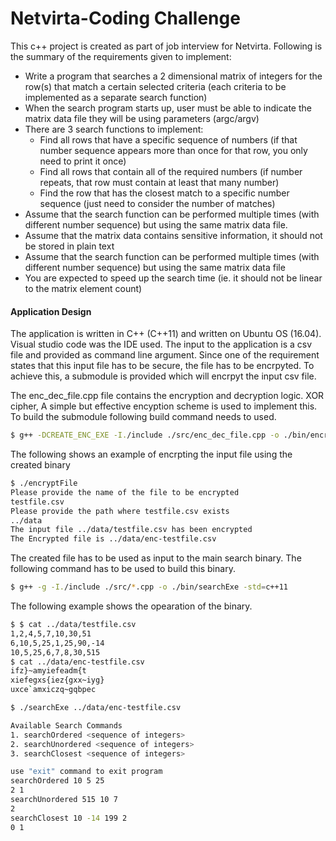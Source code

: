 # Netvirta-Coding Challenge

This c++ project is created as part of job interview for Netvirta.
Following is the summary of the requirements given to implement:
- Write a program that searches a 2 dimensional matrix of integers for the row(s) that match a certain selected criteria (each criteria to be implemented as a separate search function)
- When the search program starts up, user must be able to indicate the matrix data file they will be using parameters (argc/argv)
- There are 3 search functions to implement:
    - Find all rows that have a specific sequence of numbers (if that number sequence appears more than once for that row, you only need to print it once)
    - Find all rows that contain all of the required numbers (if number repeats, that row must contain at least that many number)
    - Find the row that has the closest match to a specific number sequence (just need to consider the number of matches)
- Assume that the search function can be performed multiple times (with different number sequence) but using the same matrix data file.
- Assume that the matrix data contains sensitive information, it should not be stored in plain text
- Assume that the search function can be performed multiple times (with different number sequence) but using the same matrix data file
- You are expected to speed up the search time (ie. it should not be linear to the matrix element count)

#### Application Design
The application is written in C++ (C++11) and written on Ubuntu OS (16.04). Visual studio code was the IDE used.
The input to the application is a csv file and provided as command line argument. Since one of the requirement states that this input file has to be secure, the file has to be encrpyted. To achieve this, a submodule is provided which will encrpyt the input csv file. 

The enc_dec_file.cpp file contains the encryption and decryption logic. XOR cipher, A simple but effective encyption scheme is used to implement this. To build the submodule following build command needs to used. 
```sh
$ g++ -DCREATE_ENC_EXE -I./include ./src/enc_dec_file.cpp -o ./bin/encryptFile -std=c++11
```
The following shows an example of encrpting the input file using the created binary
```sh
$ ./encryptFile
Please provide the name of the file to be encrypted
testfile.csv
Please provide the path where testfile.csv exists
../data
The input file ../data/testfile.csv has been encrypted
The Encrypted file is ../data/enc-testfile.csv
```
The created file has to be used as input to the main search binary. The following command has to be used to build this binary.
```sh
$ g++ -g -I./include ./src/*.cpp -o ./bin/searchExe -std=c++11
```
The following example shows the opearation of the binary.
```sh
$ $ cat ../data/testfile.csv
1,2,4,5,7,10,30,51
6,10,5,25,1,25,90,-14
10,5,25,6,7,8,30,515
$ cat ../data/enc-testfile.csv
ifz}~amyiefeadm{t
xiefegxs{iez{gxx~iyg}
uxce`amxiczq~gqbpec

$ ./searchExe ../data/enc-testfile.csv

Available Search Commands
1. searchOrdered <sequence of integers>
2. searchUnordered <sequence of integers>
3. searchClosest <sequence of integers>

use "exit" command to exit program
searchOrdered 10 5 25
2 1
searchUnordered 515 10 7
2
searchClosest 10 -14 199 2
0 1 
```